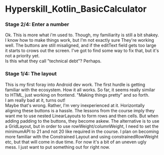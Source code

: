 # Hyperskill_Kotlin_BasicCalculator

### Stage 2/4: Enter a number

Ok. This is more what i'm used to.
Though, my familiarity is still a bit shakey. I know how to make things work, but I'm not exactly sure They're working well.
The buttons are still misaligned, and if the editText field gets too large it starts to crows out the screen. I've got to find some way to fix that, but it's not a priority yet. \
Is this what they call "technical debt"? Perhaps.

### Stage 1/4: The layout

This is my first foray into Android dev work. The first hurdle is getting familiar with the ecosystem. How it all works.
So far, it seems really similar to HTML, just working on frontend. "Making things pretty" and so forth. \
I am really bad at it, turns out! \
Maybe that's wrong. Rather, I'm very inexperienced at it. Horizontally aligning these buttons is a hassle. The lessons from the course imply they want me to use nested LinearLayouts to form rows and then cells.
But when adding padding to the buttons, they become askew. The alternative is to use a GridLayout, but in order to use rowWeight/columnWeight, I need to set the minimumAPI to 21 and not 20 like required in the course.
I plan on becoming more familiar with the Constrained Layout and using constrainedRowWeight etc, but that will come in due time. For now it's a bit of an uneven ugly mess. I just want to put something out for right now.